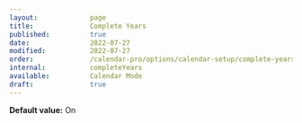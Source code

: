```yaml
---
layout:             page
title:              Complete Years
published:          true
date:               2022-07-27
modified:           2022-07-27
order:              /calendar-pro/options/calendar-setup/complete-years
internal:           completeYears
available:          Calendar Mode
draft:              true
---
```

**Default value:** On